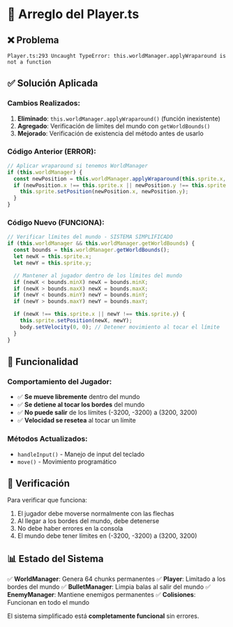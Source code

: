 # 🔧 Arreglo del Player.ts

## ❌ Problema
```
Player.ts:293 Uncaught TypeError: this.worldManager.applyWraparound is not a function
```

## ✅ Solución Aplicada

### **Cambios Realizados:**

1. **Eliminado**: `this.worldManager.applyWraparound()` (función inexistente)
2. **Agregado**: Verificación de límites del mundo con `getWorldBounds()`
3. **Mejorado**: Verificación de existencia del método antes de usarlo

### **Código Anterior (ERROR):**
```typescript
// Aplicar wraparound si tenemos WorldManager
if (this.worldManager) {
  const newPosition = this.worldManager.applyWraparound(this.sprite.x, this.sprite.y);
  if (newPosition.x !== this.sprite.x || newPosition.y !== this.sprite.y) {
    this.sprite.setPosition(newPosition.x, newPosition.y);
  }
}
```

### **Código Nuevo (FUNCIONA):**
```typescript
// Verificar límites del mundo - SISTEMA SIMPLIFICADO
if (this.worldManager && this.worldManager.getWorldBounds) {
  const bounds = this.worldManager.getWorldBounds();
  let newX = this.sprite.x;
  let newY = this.sprite.y;

  // Mantener al jugador dentro de los límites del mundo
  if (newX < bounds.minX) newX = bounds.minX;
  if (newX > bounds.maxX) newX = bounds.maxX;
  if (newY < bounds.minY) newY = bounds.minY;
  if (newY > bounds.maxY) newY = bounds.maxY;

  if (newX !== this.sprite.x || newY !== this.sprite.y) {
    this.sprite.setPosition(newX, newY);
    body.setVelocity(0, 0); // Detener movimiento al tocar el límite
  }
}
```

## 🎯 Funcionalidad

### **Comportamiento del Jugador:**
- ✅ **Se mueve libremente** dentro del mundo
- ✅ **Se detiene al tocar los bordes** del mundo
- ✅ **No puede salir** de los límites (-3200, -3200) a (3200, 3200)
- ✅ **Velocidad se resetea** al tocar un límite

### **Métodos Actualizados:**
- `handleInput()` - Manejo de input del teclado
- `move()` - Movimiento programático

## 🔄 Verificación

Para verificar que funciona:
1. El jugador debe moverse normalmente con las flechas
2. Al llegar a los bordes del mundo, debe detenerse
3. No debe haber errores en la consola
4. El mundo debe tener límites en (-3200, -3200) a (3200, 3200)

## 📊 Estado del Sistema

✅ **WorldManager**: Genera 64 chunks permanentes
✅ **Player**: Limitado a los bordes del mundo
✅ **BulletManager**: Limpia balas al salir del mundo
✅ **EnemyManager**: Mantiene enemigos permanentes
✅ **Colisiones**: Funcionan en todo el mundo

El sistema simplificado está **completamente funcional** sin errores.
